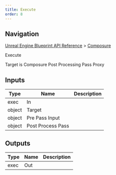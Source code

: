 ```yaml
---
title: Execute
order: 8
---
```

## Navigation

[Unreal Engine Blueprint API Reference](https://dev.epicgames.com/documentation/en-us/unreal-engine/BlueprintAPI) > [Composure](https://dev.epicgames.com/documentation/en-us/unreal-engine/BlueprintAPI/Composure)

Execute

Target is Composure Post Processing Pass Proxy

## Inputs

| Type | Name | Description |
| --- | --- | --- |
| exec | In |  |
| object | Target |  |
| object | Pre Pass Input |  |
| object | Post Process Pass |  |

## Outputs

| Type | Name | Description |
| --- | --- | --- |
| exec | Out |  |
